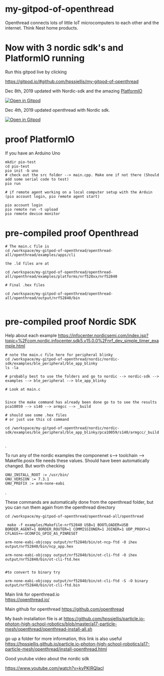 # my-gitpod-of-openthread

Openthread connects lots of little IoT microcomputers to each other and the internet. Think Nest home products.


# Now with 3 nordic sdk's and PlatformIO running

Run this gitpod live by clicking


https://gitpod.io/#github.com/hpssjellis/my-gitpod-of-openthread


Dec 8th, 2019 updated with Nordic-sdk and the amazing [PlatformIO](https://platformio.org/) 

[![Open in Gitpod](https://gitpod.io/button/open-in-gitpod.svg)](https://gitpod.io#snapshot/fb33bf28-258e-4106-aee1-849e6e0a0934)



Dec 4th, 2019 updated openthread with Nordic sdk.


[![Open in Gitpod](https://gitpod.io/button/open-in-gitpod.svg)](https://gitpod.io#snapshot/e709c382-8574-4775-876c-002bfeecc374)


# proof PlatformIO


If you have an Arduino Uno
```
mkdir pio-test
cd pio-test
pio init -b uno
# check out the src folder --> main.cpp. Make one if not there (Should add some serial code to test)
pio run

# if remote agent working on a local computer setup with the Arduin (pio account login, pio remote agent start)

pio account login
pio remote run -t upload
pio remote device monitor

```




# pre-compiled proof Openthread

```
# The main.c file is
cd /workspace/my-gitpod-of-openthread/openthread-all/openthread/examples/apps/cli

the .ld files are at 

cd /workspace/my-gitpod-of-openthread/openthread-all/openthread/examples/platforms/nrf528xx/nrf52840

# Final .hex files

cd /workspace/my-gitpod-of-openthread/openthread-all/openthread/output/nrf52840/bin


```



# pre-compiled proof Nordic SDK

Help about each example https://infocenter.nordicsemi.com/index.jsp?topic=%2Fcom.nordic.infocenter.sdk5.v15.0.0%2Fnrf_dev_simple_timer_example.html


```
# note the main.c file here for peripheral blinky
cd /workspace/my-gitpod-of-openthread/nordic/nordic-sdk/examples/ble_peripheral/ble_app_blinky
ls -la

# probably best to use the folders and go to nordic --> nordic-sdk --> examples --> ble_peripheral --> ble_app_blinky

# Look at main.c


Since the make command has already been done go to to see the results
pca10059 --> s140 --> armgcc --> _build

# should see some .hex files
# or just use this cd command

cd /workspace/my-gitpod-of-openthread/nordic/nordic-sdk/examples/ble_peripheral/ble_app_blinky/pca10059/s140/armgcc/_build


```
.

To run any of the nordic examples the componenet s--> toolchain --> Makefile.posix file needs these values. Should have been automatically changed. But worth checking

```
GNU_INSTALL_ROOT := /usr/bin/
GNU_VERSION := 7.3.1
GNU_PREFIX := arm-none-eabi

```
.



These commands are automatically done from the openthread folder, but you can run them again from the openthread directory

```
cd /workspace/my-gitpod-of-openthread/openthread-all/openthread

 make -f examples/Makefile-nrf52840 USB=1 BOOTLOADER=USB BORDER_AGENT=1 BORDER_ROUTER=1 COMMISSIONER=1 JOINER=1 UDP_PROXY=1 CFLAGS+=-UCONFIG_GPIO_AS_PINRESET 
 
arm-none-eabi-objcopy output/nrf52840/bin/ot-ncp-ftd -O ihex output/nrf52840/bin/ncp_app.hex

arm-none-eabi-objcopy output/nrf52840/bin/ot-cli-ftd -O ihex output/nrf52840/bin/ot-cli-ftd.hex


#to convert to binary try

arm-none-eabi-objcopy output/nrf52840/bin/ot-cli-ftd -S -O binary output/nrf52840/bin/ot-cli-ftd.bin 

```


Main link for openthread.io   
https://openthread.io/

Main github for openthread 
https://github.com/openthread



My bash installation file is at https://github.com/hpssjellis/particle.io-photon-high-school-robotics/blob/master/a17-particle-mesh/openthread/openthread-install-all.sh

go up a folder for more information, this link is also useful https://hpssjellis.github.io/particle.io-photon-high-school-robotics/a17-particle-mesh/openthread/install-openthread.html




Good youtube video about the nordic sdk

https://www.youtube.com/watch?v=kyPKIRQIacI


